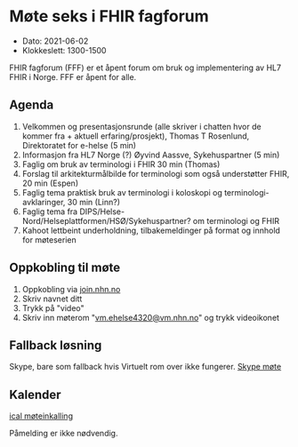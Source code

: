 # Møte seks i FHIR fagforum

* Dato: 2021-06-02
* Klokkeslett: 1300-1500

FHIR fagforum (FFF) er et åpent forum om bruk og implementering av HL7 FHIR i Norge. FFF er åpent for alle.

## Agenda

1. Velkommen og presentasjonsrunde (alle skriver i chatten hvor de kommer fra + aktuell erfaring/prosjekt), Thomas T Rosenlund, Direktoratet for e-helse (5 min)
1. Informasjon fra HL7 Norge (?) Øyvind Aassve, Sykehuspartner (5 min)
1. Faglig om bruk av terminologi i FHIR 30 min (Thomas)
1. Forslag til arkitekturmålbilde for terminologi som også understøtter FHIR, 20 min (Espen)
1. Faglig tema praktisk bruk av terminologi i koloskopi og terminologi-avklaringer, 30 min (Linn?)
1. Faglig tema fra DIPS/Helse-Nord/Helseplattformen/HSØ/Sykehuspartner? om terminologi og FHIR
1. Kahoot lettbeint underholdning, tilbakemeldinger på format og innhold for møteserien

## Oppkobling til møte

1. Oppkobling via [join.nhn.no](http://join.nhn.no)  
1. Skriv navnet ditt  
1. Trykk på "video"  
1. Skriv inn møterom "vm.ehelse4320@vm.nhn.no" og trykk videoikonet  

## Fallback løsning

Skype, bare som fallback hvis Virtuelt rom over ikke fungerer.
[Skype møte](https://meet.ehelse.no/thomas.tveit.rosenlund/JY6LJC2Q)

## Kalender

[ical møteinkalling](ical/FHIR%20fagforum%20%236.ics)

Påmelding er ikke nødvendig.
